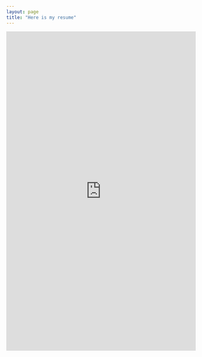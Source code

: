 ```yaml
---
layout: page
title: "Here is my resume"
---
```


<embed src="https://abirrahaman.github.io/Abir_Rahaman Resume.pdf" width="100%" height="850px"/>
